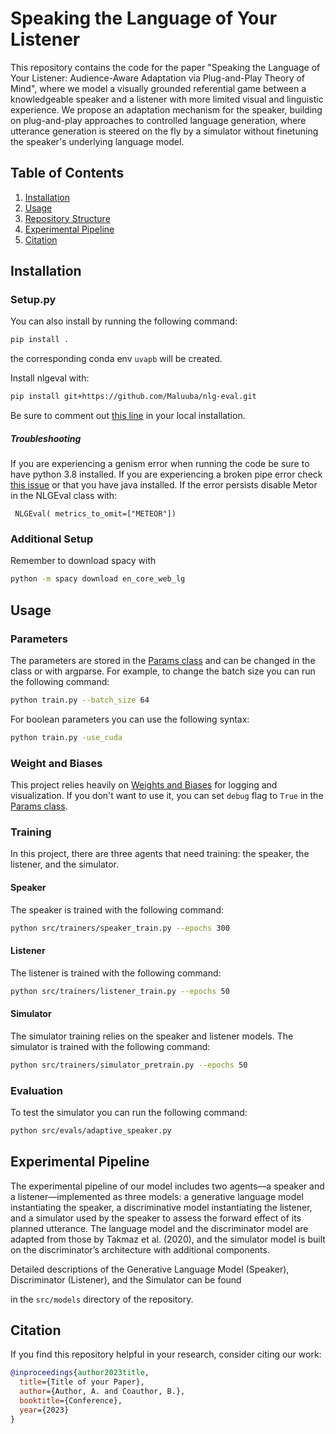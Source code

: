 # Speaking the Language of Your Listener

This repository contains the code for the paper "Speaking the Language of Your Listener: Audience-Aware Adaptation via Plug-and-Play Theory of Mind", where we model a visually grounded referential
game between a knowledgeable speaker and a listener with more limited visual and linguistic experience. We propose an
adaptation mechanism for the speaker, building on plug-and-play approaches to controlled language generation, where
utterance generation is steered on the fly by a simulator without finetuning the speaker's underlying language model.

## Table of Contents

1. [Installation](#installation)
2. [Usage](#usage)
3. [Repository Structure](#repository-structure)
4. [Experimental Pipeline](#experimental-pipeline)
5. [Citation](#citation)

## Installation

### Setup.py

You can also install by running the following command:

```bash
pip install .
```
the corresponding conda env `uvapb` will be created.

Install nlgeval with:

```bash
pip install git+https://github.com/Maluuba/nlg-eval.git
```

Be sure to comment out [this line](https://github.com/Maluuba/nlg-eval/blob/7f7993035a2f4729a15d20040fd904933ea58767/nlgeval/__init__.py#L289
) in your local installation.

##### Troubleshooting

If you are experiencing a genism error when running the code be sure to have python 3.8 installed.
If you are experiencing a broken pipe error
check [this issue](https://github.com/InnerPeace-Wu/densecap-tensorflow/issues/10) or that you have java installed.
If the error persists disable Metor in the NLGEval class with:

```
 NLGEval( metrics_to_omit=["METEOR"])
```

### Additional Setup

Remember to download spacy with

```bash
python -m spacy download en_core_web_lg
```

## Usage

### Parameters

The parameters are stored in the [Params class](src/commons/Params.py) and can be changed in the class or with argparse.
For example, to change the batch size you can run the following command:

```bash
python train.py --batch_size 64
```

For boolean parameters you can use the following syntax:

```bash
python train.py -use_cuda
```

### Weight and Biases

This project relies heavily on [Weights and Biases](https://wandb.ai/site) for logging and visualization. If you don't
want to use it, you can set `debug` flag to `True` in the [Params class](src/commons/Params.py).

### Training

In this project, there are three agents that need training: the speaker, the listener, and the simulator.

#### Speaker

The speaker is trained with the following command:

```bash
python src/trainers/speaker_train.py --epochs 300
```

#### Listener

The listener is trained with the following command:

```bash
python src/trainers/listener_train.py --epochs 50
```

#### Simulator

The simulator training relies on the speaker and listener models. The simulator is trained with the following command:

```bash
python src/trainers/simulator_pretrain.py --epochs 50
```

### Evaluation

To test the simulator you can run the following command:

```bash
python src/evals/adaptive_speaker.py
```

## Experimental Pipeline

The experimental pipeline of our model includes two agents—a speaker and a listener—implemented as three models: a
generative language model instantiating the speaker, a discriminative model instantiating the listener, and a simulator
used by the speaker to assess the forward effect of its planned utterance. The language model and the discriminator
model are adapted from those by Takmaz et al. (2020), and the simulator model is built on the discriminator’s
architecture with additional components.

Detailed descriptions of the Generative Language Model (Speaker), Discriminator (Listener), and the Simulator can be
found

in the `src/models` directory of the repository.

## Citation

If you find this repository helpful in your research, consider citing our work:

```bib
@inproceedings{author2023title,
  title={Title of your Paper},
  author={Author, A. and Coauthor, B.},
  booktitle={Conference},
  year={2023}
}
```
